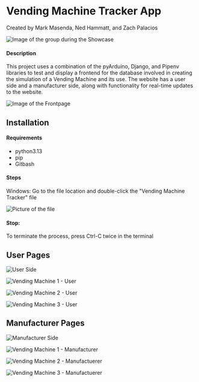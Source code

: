 # Vending Machine Tracker App
Created by Mark Masenda, Ned Hammatt, and Zach Palacios

![Image of the group during the Showcase](https://files.catbox.moe/r4j8ok.jpg)

#### Description
This project uses a combination of the pyArduino, Django, and Pipenv libraries to test and display a frontend for the database involved in creating the simulation of a Vending Machine and its use. The website has a user side and a manufacturer side, along with functionality for real-time updates to the website. 

![Image of the Frontpage](https://i.ibb.co/dJt9tztK/Homepage.png)

## Installation
#### Requirements
- python3.13
- pip
- Gitbash

#### Steps
Windows: Go to the file location and double-click the "Vending Machine Tracker" file

![Picture of the file](https://files.catbox.moe/ttc657.png)

#### Stop: 
To terminate the process, press Ctrl-C twice in the terminal

## User Pages
![User Side](https://i.ibb.co/whJqTxgk/Userpage.png)

![Vending Machine 1 - User](https://i.ibb.co/bjyjSW0B/Vending-Machine-1.png)

![Vending Machine 2 - User](https://i.ibb.co/JZGjrRy/Vending-Machine-2.png)

![Vending Machine 3 - User](https://i.ibb.co/wFzPFZzd/Vending-Machine-3.png)

## Manufacturer Pages
![Manufacturer Side](https://i.ibb.co/dwpY838g/Vendingpage.png)

![Vending Machine 1 - Manufacturer](https://files.catbox.moe/57g5ay.png)

![Vending Machine 2 - Manufactuerer](https://files.catbox.moe/ue8zk4.png)

![Vending Machine 3 - Manufactuerer](https://files.catbox.moe/tj5rdm.png)
